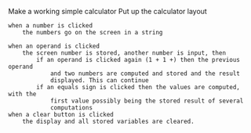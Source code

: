 Make a working simple calculator
    Put up the calculator layout
    
    when a number is clicked
        the numbers go on the screen in a string
    
    when an operand is clicked
        the screen number is stored, another number is input, then
            if an operand is clicked again (1 + 1 +) then the previous operand
                and two numbers are computed and stored and the result
                displayed. This can continue
            if an equals sign is clicked then the values are computed, with the
                first value possibly being the stored result of several 
                computations
    when a clear button is clicked
        the display and all stored variables are cleared.

